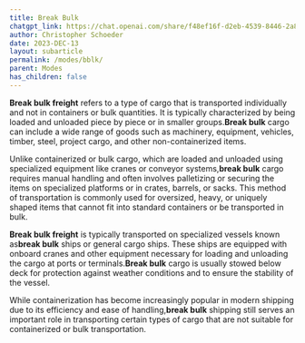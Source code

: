 ```yaml
---
title: Break Bulk
chatgpt_link: https://chat.openai.com/share/f48ef16f-d2eb-4539-8446-2a814859e442
author: Christopher Schoeder
date: 2023-DEC-13
layout: subarticle
permalink: /modes/bblk/
parent: Modes
has_children: false
---
```


**Break bulk freight** refers to a type of cargo that is transported individually and not in containers or bulk quantities. It is typically characterized by being loaded and unloaded piece by piece or in smaller groups.**Break bulk** cargo can include a wide range of goods such as machinery, equipment, vehicles, timber, steel, project cargo, and other non-containerized items.

Unlike containerized or bulk cargo, which are loaded and unloaded using specialized equipment like cranes or conveyor systems,**break bulk** cargo requires manual handling and often involves palletizing or securing the items on specialized platforms or in crates, barrels, or sacks. This method of transportation is commonly used for oversized, heavy, or uniquely shaped items that cannot fit into standard containers or be transported in bulk.

**Break bulk freight** is typically transported on specialized vessels known as**break bulk** ships or general cargo ships. These ships are equipped with onboard cranes and other equipment necessary for loading and unloading the cargo at ports or terminals.**Break bulk** cargo is usually stowed below deck for protection against weather conditions and to ensure the stability of the vessel.

While containerization has become increasingly popular in modern shipping due to its efficiency and ease of handling,**break bulk** shipping still serves an important role in transporting certain types of cargo that are not suitable for containerized or bulk transportation.
